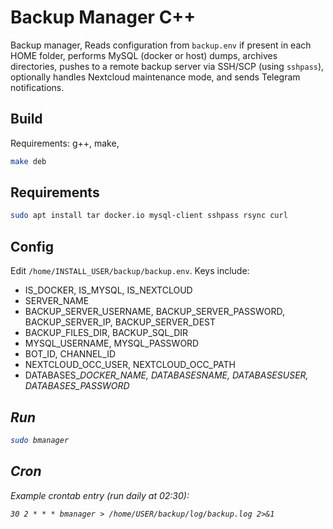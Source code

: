 # Backup Manager C++

Backup manager, Reads configuration from `backup.env` if present in each HOME folder, performs MySQL (docker or host) dumps, archives directories, pushes to a remote backup server via SSH/SCP (using `sshpass`), optionally handles Nextcloud maintenance mode, and sends Telegram notifications.

## Build

Requirements: g++, make,

```bash
make deb
```


## Requirements

```bash
sudo apt install tar docker.io mysql-client sshpass rsync curl
```

## Config

Edit `/home/INSTALL_USER/backup/backup.env`. Keys include:
- IS_DOCKER, IS_MYSQL, IS_NEXTCLOUD
- SERVER_NAME
- BACKUP_SERVER_USERNAME, BACKUP_SERVER_PASSWORD, BACKUP_SERVER_IP, BACKUP_SERVER_DEST
- BACKUP_FILES_DIR, BACKUP_SQL_DIR
- MYSQL_USERNAME, MYSQL_PASSWORD
- BOT_ID, CHANNEL_ID
- NEXTCLOUD_OCC_USER, NEXTCLOUD_OCC_PATH
- DATABASES_<i>_DOCKER_NAME, DATABASES_<i>_NAME, DATABASES_<i>_USER, DATABASES_<i>_PASSWORD

## Run

```bash
sudo bmanager
```

## Cron

Example crontab entry (run daily at 02:30):

```cron
30 2 * * * bmanager > /home/USER/backup/log/backup.log 2>&1
```

